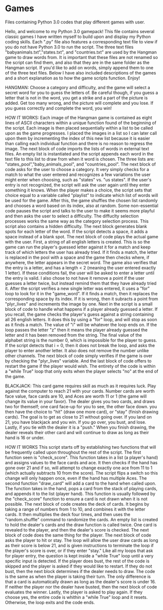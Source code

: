 # Games
Files containing Python 3.0 codes that play different games with user.

Hello, and welcome to my Python 3.0 gamepack! This file contains several
classic games I have written myself to build upon and display my Python 
coding skills. Each ".py" file also features a corresponding text file
to view if you do not have Python 3.0 to run the script. The three text
files "babyanimals.txt","states.txt", and "countries.txt" are used by
the Hangman game to draw words from. It is important that these files
are not renamed so the script can find them, and also that they are in
the same folder as the Hangman script. If you'd like to add on words,
simply append them to one of the three text files. Below I have also
included descriptions of the games and a short explanation as to how the
game scripts function. Enjoy!


HANGMAN:
Choose a category and difficulty, and the game will select a secret word
for you to guess the letters of. Be careful though, if you guess a
letter that is not in the word, you get a strike and a part of the
picture is added. Get too many wrong, and the picture will complete and
you lose. If you guess correctly and complete the word, you win!

HOW IT WORKS:
Each image of the Hangman game is contained as eight lines of ASCII 
characters within a unique function found of the beginning of the script.
Each image is then placed sequentially within a list to be called upon
as the game progresses. I placed the images in a list so I can later call
upon them by incrementing the index of this new list because it is
 easier than calling each individual function and there is no reason to 
regress the image. The next block of code imports the lists of words in
external text files. An empty list is instantiated and the script appends
each word in the text file to this list to draw from when it word is chosen.
The three lists are: "states_pool","baby_animals_pool", and "countries_pool".
The next block of code asks for the user to choose a category. It very
simply checks for a match to what the user entered and recognizes a few
variations the user might enter when choosing, such as "states" vs.
"us states". If the user's entry is not recognized, the script will ask
the user again until they enter something it knows. When the player makes
a choice, the script sets that choice equal to a variable called "playlist"
to indicate which list of words will be used for the game. After this,
the game shuffles the chosen list randomly and chooses a word based on
its index, also at random. Some non-essential code pauses the script
and talks to the user to make it seems more playful and then asks the user
to select a difficulty. The diffuclty selection processes works the same
way as the category selection process. This script also contains a hidden
difficulty. The next block generates blank spots for each letter 
of the word. If the script detects a space, it adds a space instead of a
blank spot. The next block of code plays the actual game with the user.
First, a string of all english letters is created. This is so the game 
can run the player's guessed letter against it for a match and keep
track of which letters the user has already tried. If it finds a match,
the letter is replaced in the pool with a space and the game then checks
where, if anywhere, the letter appears in the secret word. The game also
verifies that the entry is a letter, and has a length < 2 (meaning the
user entered exactly 1 letter). If these conditions fail, the user will
be asked to enter a letter until the entry is valid. I also chose to
not have it remove a point if the user guesses a letter twice, but
instead remind them that they have already tried it. After the script
verifies a new single letter was entered, it uses a "for" loop to
look for it in the "game_word". If it finds a match, then it replaces
the corresponding space by its index. If it is wrong, then it subracts
a point from "plyr_lives" and increments the image by one. Next in the
script is a small block of code to handle what happens if a player
already guessed a letter. If you recall, the game checks the player's
guess against a string containing all 26 english letters. It does this
by using a "for" loop, and will stop as soon as it finds a match. The
value of "i" will be whatever the loop ends on. If the loop passes the
letter "z" then it means the player already guessed the letter and it
has been removed from the string. The final value of the alphabet string
is the number 0, which is impossible for the player to guess. If the script
detects that i = 0, then it does not break the loop, and asks the player
to enter another letter. It also does not remove the number unlike other
channels. The next block of code simply verifies if the game is over by
checking the "plyr_lives" variable. And the last block of code offers
to restart the game if the player would wish. The entirety of the code
is within a "while True" loop that only exits when the player selects "no"
at the end of the game.


BLACKJACK:
This card game requires skill as much as it requires luck. Play against
the computer to reach 21 with your cards. Number cards are worth face
value, face cards are 10, and Aces are worth 11 or 1 (the game will
change its value in your favor). The dealer gives you two cards, and
draws two for themself; one card face-up for you to see, the other face
down. you then have the choice to "hit" (draw one more card), or "stay"
(finish drawing cards). The goal is to get as close to 21 without going
over. If you land on 21, you have blackjack and you win. If you go over,
you bust, and lose. Lastly, if you tie with the dealer it is a "push."
When you finish drawing, the dealer reveals their other card and will
continue to draw as long as their hand is 16 or under.

HOW IT WORKS
This script starts off by establishing two functions that will be
frequently called upon throughout the rest of the script. The first
function seen is "check_score". This function takes in a list (a 
player's hand) and assigns values to the face cards and ace. It then
checks if the hand has gone over 21 and if so, will attempt to change
exactly one ace from 11 to 1 (which actually subtracts 10 from the score).
The script flips a switch so this change will only happen once, even
if the hand has multiple Aces. The second function "draw_card" will add
a card to the hand when called upon. The function takes in the hand,
pops a card from the stack of playing cards, and appends it to the list
(player hand). This function is usually followed by the "check_score"
function to ensure a card is not drawn when it is not possible. The next
block of code creates the deck of cards. It begins by taking a range of
numbers from 1 to 10, and combines it with the letter cards. It then
multiplies the deck four times, and then uses the "random.shuffle"
command to randomize the cards. An empty list is created to hold the
dealer's cards and the draw function is called twice. One card is
revealed to the player, and then the dealer's score is checked.
The next block of code does the same thing for the player. The next
block of code asks the player to hit or stay. The loop will allow the
user draw cards as long as their score is below 21, and is given
instructions to terminate the loop if the player's score is over, or
if they enter "stay." Like all my loops that ask for player entry,
the question is kept inside a "while True" loop until a very
specific input is detected. If the player does bust, the rest of
the code is skipped and the player is asked if they would like to
restart. If they do not bust, then the next block determines if the
dealer needs to draw. The code is the same as when the player is
taking their turn. The only difference is that a card is
automatically drawn as long as the dealer's score is under 16. If
neither the player nor the dealer have busted, then the next block
of code evaluates the winner. Lastly, the player is asked to play
again. If they choose yes, the entire code is whithin a "while True"
loop and it resets. Otherwise, the loop exits and the code ends.


